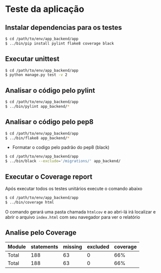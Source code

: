 # Teste da aplicação

## Instalar dependencias para os testes

```bash
$ cd /path/to/env/app_backend/app
$ ../bin/pip install pylint flake8 coverage black
```

## Executar unittest

```bash
$ cd /path/to/env/app_backend/app
$ python manage.py test -v 2
```

## Analisar o código pelo pylint

```bash
$ cd /path/to/env/app_backend/app
$ ../bin/pylint app_backend/*
```

## Analisar o código pelo pep8

```bash
$ cd /path/to/env/app_backend/app
$ ../bin/flake8 app_backend/*
```

* Formatar o codigo pelo padrão do pep8 (black)

```bash
$ cd /path/to/env/app_backend/app
$ ../bin/black --exclude='/migrations/' app_backend/
```

## Executar o Coverage report

Após executar todos os testes unitários execute o comando abaixo

```bash
$ cd /path/to/env/app_backend/app
$ ../bin/coverage html
```

O comando gerará uma pasta chamada `htmlcov` e ao abri-lá irá localizar e abrir o arquivo `index.html` com seu navegador para ver o relatório


## Analise pelo Coverage

|Module|statements|missing|excluded|coverage|
|--- |--- |--- |--- |--- |
|Total|188|63|0|66%|
|Total|188|63|0|66%|


